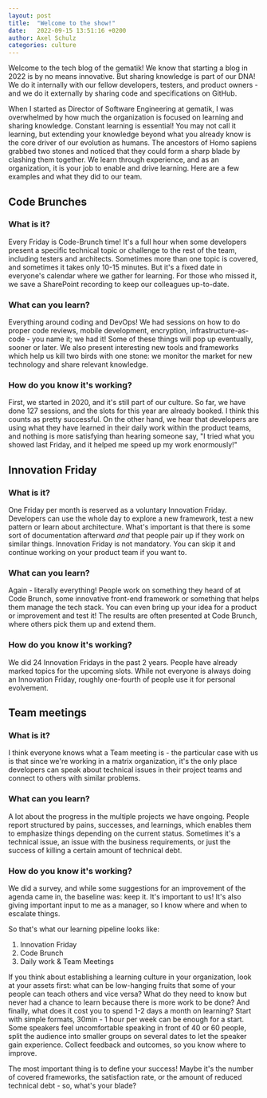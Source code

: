 ```yaml
---
layout: post
title:  "Welcome to the show!"
date:   2022-09-15 13:51:16 +0200
author: Axel Schulz
categories: culture
---
```

Welcome to the tech blog of the gematik! We know that starting a blog in 2022 is by no means innovative. But sharing knowledge is part of our DNA! We do it internally with our fellow developers, testers, and product owners - and we do it externally by sharing code and specifications on GitHub.

When I started as Director of Software Engineering at gematik, I was overwhelmed by how much the organization is focused on learning and sharing knowledge. 
Constant learning is essential! 
You may not call it learning, but extending your knowledge beyond what you already know is the core driver of our evolution as humans. The ancestors of Homo sapiens grabbed two stones and noticed that they could form a sharp blade by clashing them together. We learn through experience, and as an organization, it is your job to enable and drive learning. 
Here are a few examples and what they did to our team.

## Code Brunches
### What is it?
Every Friday is Code-Brunch time! It's a full hour when some developers present a specific technical topic or challenge to the rest of the team, including testers and architects. Sometimes more than one topic is covered, and sometimes it takes only 10-15 minutes. But it's a fixed date in everyone's calendar where we gather for learning. For those who missed it, we save a SharePoint recording to keep our colleagues up-to-date.

### What can you learn?
Everything around coding and DevOps! We had sessions on how to do proper code reviews, mobile development, encryption, infrastructure-as-code - you name it; we had it! Some of these things will pop up eventually, sooner or later. We also present interesting new tools and frameworks which help us kill two birds with one stone: we monitor the market for new technology and share relevant knowledge.

### How do you know it's working?
First, we started in 2020, and it's still part of our culture. So far, we have done 127 sessions, and the slots for this year are already booked. I think this counts as pretty successful. On the other hand, we hear that developers are using what they have learned in their daily work within the product teams, and nothing is more satisfying than hearing someone say, "I tried what you showed last Friday, and it helped me speed up my work enormously!"

## Innovation Friday
### What is it?
One Friday per month is reserved as a voluntary Innovation Friday. Developers can use the whole day to explore a new framework, test a new pattern or learn about architecture. What's important is that there is some sort of documentation afterward *and* that people pair up if they work on similar things. Innovation Friday is not mandatory. You can skip it and continue working on your product team if you want to.

### What can you learn?
Again - literally everything! People work on something they heard of at Code Brunch, some innovative front-end framework or something that helps them manage the tech stack. You can even bring up your idea for a product or improvement and test it! The results are often presented at Code Brunch, where others pick them up and extend them.

### How do you know it's working?
We did 24 Innovation Fridays in the past 2 years. People have already marked topics for the upcoming slots. While not everyone is always doing an Innovation Friday, roughly one-fourth of people use it for personal evolvement.

## Team meetings
### What is it?
I think everyone knows what a Team meeting is - the particular case with us is that since we're working in a matrix organization, it's the only place developers can speak about technical issues in their project teams and connect to others with similar problems.

### What can you learn?
A lot about the progress in the multiple projects we have ongoing. People report structured by pains, successes, and learnings, which enables them to emphasize things depending on the current status. Sometimes it's a technical issue, an issue with the business requirements, or just the success of killing a certain amount of technical debt.

### How do you know it's working?
We did a survey, and while some suggestions for an improvement of the agenda came in, the baseline was: keep it. It's important to us! It's also giving important input to me as a manager, so I know where and when to escalate things.


So that's what our learning pipeline looks like:
1. Innovation Friday
2. Code Brunch 
3. Daily work & Team Meetings

If you think about establishing a learning culture in your organization, look at your assets first: what can be low-hanging fruits that some of your people can teach others and vice versa? What do they need to know but never had a chance to learn because there is more work to be done? And finally, what does it cost you to spend 1-2 days a month on learning?
Start with simple formats, 30min - 1 hour per week can be enough for a start. Some speakers feel uncomfortable speaking in front of 40 or 60 people, split the audience into smaller groups on several dates to let the speaker gain experience. Collect feedback and outcomes, so you know where to improve.

The most important thing is to define your success! Maybe it's the number of covered frameworks, the satisfaction rate, or the amount of reduced technical debt - so, what's your blade?